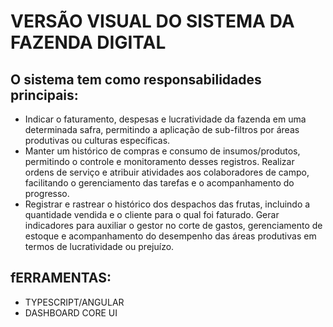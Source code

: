 # VERSÃO VISUAL DO SISTEMA DA FAZENDA DIGITAL

## O sistema tem como responsabilidades principais:
- Indicar o faturamento, despesas e lucratividade da fazenda em uma determinada safra, permitindo a aplicação de sub-filtros por áreas produtivas ou culturas específicas.
- Manter um histórico de compras e consumo de insumos/produtos, permitindo o controle e monitoramento desses registros.
Realizar ordens de serviço e atribuir atividades aos colaboradores de campo, facilitando o gerenciamento das tarefas e o acompanhamento do progresso.
- Registrar e rastrear o histórico dos despachos das frutas, incluindo a quantidade vendida e o cliente para o qual foi faturado.
Gerar indicadores para auxiliar o gestor no corte de gastos, gerenciamento de estoque e acompanhamento do desempenho das áreas produtivas em termos de lucratividade ou prejuízo.

## fERRAMENTAS:

- TYPESCRIPT/ANGULAR
- DASHBOARD CORE UI
